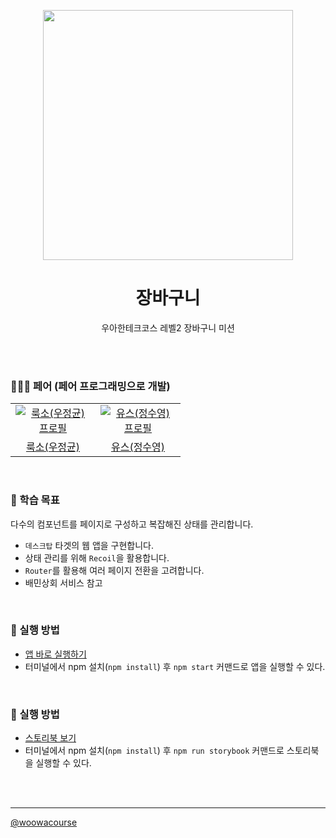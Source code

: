 <p align="middle" >
  <img src="https://techcourse-storage.s3.ap-northeast-2.amazonaws.com/3e6c6f30b11d4b098b5a3e81be19ce3a" width="400">
</p>
<h1 align="middle">장바구니</h1>
<p align="middle">우아한테크코스 레벨2 장바구니 미션</p>

<br>
<br>

### 🧑‍🤝‍🧑 페어 (페어 프로그래밍으로 개발)

<table>
  <tr>
    <td align="center" width="120px">
      <a href="https://github.com/woo-jk" target="_blank">
        <img src="https://avatars.githubusercontent.com/u/73513965?v=4" alt="룩소(우정균) 프로필" />
      </a>
    </td>
    <td align="center" width="120px">
      <a href="https://github.com/suyoungj" target="_blank">
        <img src="https://avatars.githubusercontent.com/u/19235163?v=4" alt="유스(정수영) 프로필" />
      </a>
    </td>
  </tr>
  <tr>
    <td align="center">
      <a href="https://github.com/woo-jk" target="_blank">
      룩소(우정균)
      </a>
    </td>
    <td align="center">
      <a href="https://github.com/suyoungj" target="_blank">
        유스(정수영) 
      </a>
    </td>
  </tr>
</table>

<br>

### 📍 학습 목표

다수의 컴포넌트를 페이지로 구성하고 복잡해진 상태를 관리합니다.

- `데스크탑` 타겟의 웹 앱을 구현합니다.
- 상태 관리를 위해 `Recoil`을 활용합니다.
- `Router`를 활용해 여러 페이지 전환을 고려합니다.
- 배민상회 서비스 참고

<br>

### 📝 실행 방법

- <a href="https://woo-jk.github.io/react-shopping-cart/">앱 바로 실행하기</a>
- 터미널에서 npm 설치(`npm install`) 후 `npm start` 커맨드로 앱을 실행할 수 있다.

<br>

### 📝 실행 방법

- <a href="http://localhost:6006/?path=/docs/counter--docs">스토리북 보기</a>
- 터미널에서 npm 설치(`npm install`) 후 `npm run storybook` 커맨드로 스토리북을 실행할 수 있다.

<br>

<br>

---

<a href="https://github.com/woowacourse">@woowacourse</a>
